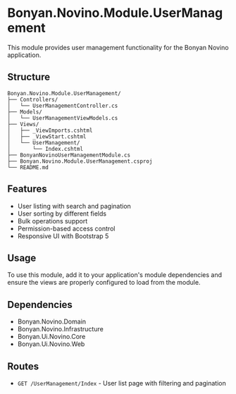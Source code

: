 # Bonyan.Novino.Module.UserManagement

This module provides user management functionality for the Bonyan Novino application.

## Structure

```
Bonyan.Novino.Module.UserManagement/
├── Controllers/
│   └── UserManagementController.cs
├── Models/
│   └── UserManagementViewModels.cs
├── Views/
│   ├── _ViewImports.cshtml
│   ├── _ViewStart.cshtml
│   └── UserManagement/
│       └── Index.cshtml
├── BonyanNovinoUserManagementModule.cs
├── Bonyan.Novino.Module.UserManagement.csproj
└── README.md
```

## Features

- User listing with search and pagination
- User sorting by different fields
- Bulk operations support
- Permission-based access control
- Responsive UI with Bootstrap 5

## Usage

To use this module, add it to your application's module dependencies and ensure the views are properly configured to load from the module.

## Dependencies

- Bonyan.Novino.Domain
- Bonyan.Novino.Infrastructure
- Bonyan.Ui.Novino.Core
- Bonyan.Ui.Novino.Web

## Routes

- `GET /UserManagement/Index` - User list page with filtering and pagination 